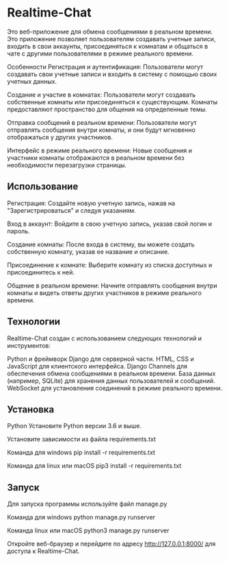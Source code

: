 # Realtime-Chat  
Это веб-приложение для обмена сообщениями в реальном времени. Это приложение позволяет пользователям создавать учетные записи, входить в свои аккаунты, присоединяться к комнатам и общаться в чате с другими пользователями в режиме реального времени.

Особенности
Регистрация и аутентификация: Пользователи могут создавать свои учетные записи и входить в систему с помощью своих учетных данных.

Создание и участие в комнатах: Пользователи могут создавать собственные комнаты или присоединяться к существующим. Комнаты предоставляют пространство для общения на определенные темы.

Отправка сообщений в реальном времени: Пользователи могут отправлять сообщения внутри комнаты, и они будут мгновенно отображаться у других участников.

Интерфейс в режиме реального времени: Новые сообщения и участники комнаты отображаются в реальном времени без необходимости перезагрузки страницы.

## Использование
Регистрация: Создайте новую учетную запись, нажав на "Зарегистрироваться" и следуя указаниям.

Вход в аккаунт: Войдите в свою учетную запись, указав свой логин и пароль.

Создание комнаты: После входа в систему, вы можете создать собственную комнату, указав ее название и описание.

Присоединение к комнате: Выберите комнату из списка доступных и присоединитесь к ней.

Общение в реальном времени: Начните отправлять сообщения внутри комнаты и видеть ответы других участников в режиме реального времени.

## Технологии
Realtime-Chat создан с использованием следующих технологий и инструментов:

Python и фреймворк Django для серверной части.
HTML, CSS и JavaScript для клиентского интерфейса.
Django Channels для обеспечения обмена сообщениями в реальном времени.
База данных (например, SQLite) для хранения данных пользователей и сообщений.
WebSocket для установления соединений в режиме реального времени.

## Установка
Python
Установите Python версии 3.6 и выше.

Установите зависимости из файла requirements.txt

Команда для windows pip install -r requirements.txt

Команда для linux или macOS pip3 install -r requirements.txt

## Запуск
Для запуска программы используйте файл manage.py

Команда для windows python manage.py runserver

Команда linux или macOS python3 manage.py runserver

Откройте веб-браузер и перейдите по адресу http://127.0.0.1:8000/ для доступа к Realtime-Chat.
